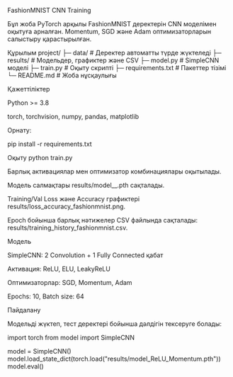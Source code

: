 FashionMNIST CNN Training

Бұл жоба PyTorch арқылы FashionMNIST деректерін CNN моделімен оқытуға арналған. Momentum, SGD және Adam оптимизаторларын салыстыру қарастырылған.

Құрылым
project/
├─ data/                  # Деректер автоматты түрде жүктеледі
├─ results/               # Модельдер, графиктер және CSV
├─ model.py               # SimpleCNN моделі
├─ train.py               # Оқыту скрипті
├─ requirements.txt       # Пакеттер тізімі
└─ README.md              # Жоба нұсқаулығы

Қажеттіліктер

Python >= 3.8

torch, torchvision, numpy, pandas, matplotlib

Орнату:

pip install -r requirements.txt

Оқыту
python train.py


Барлық активациялар мен оптимизатор комбинациялары оқытылады.

Модель салмақтары results/model_<activation>_<optimizer>.pth сақталады.

Training/Val Loss және Accuracy графиктері results/loss_accuracy_fashionmnist.png.

Epoch бойынша барлық нәтижелер CSV файлында сақталады: results/training_history_fashionmnist.csv.

Модель

SimpleCNN: 2 Convolution + 1 Fully Connected қабат

Активация: ReLU, ELU, LeakyReLU

Оптимизаторлар: SGD, Momentum, Adam

Epochs: 10, Batch size: 64

Пайдалану

Модельді жүктеп, тест деректері бойынша дәлдігін тексеруге болады:

import torch
from model import SimpleCNN

model = SimpleCNN()
model.load_state_dict(torch.load("results/model_ReLU_Momentum.pth"))
model.eval()